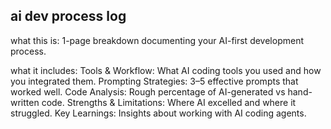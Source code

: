 ## ai dev process log

what this is: 1-page breakdown documenting your AI-first development process.

what it includes:
Tools & Workflow: What AI coding tools you used and how you integrated them.
Prompting Strategies: 3–5 effective prompts that worked well.
Code Analysis: Rough percentage of AI-generated vs hand-written code.
Strengths & Limitations: Where AI excelled and where it struggled.
Key Learnings: Insights about working with AI coding agents.
